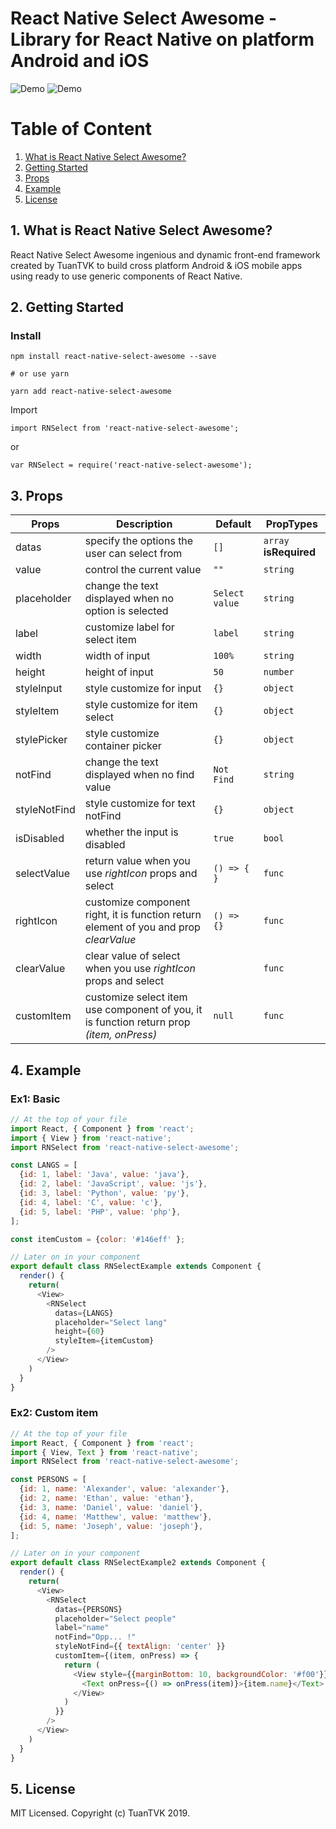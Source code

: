 # React Native Select Awesome - Library for React Native on platform Android and iOS

![Demo](https://github.com/tuantvk/react-native-select-awesome/blob/master/assets/example_1.png)
![Demo](https://github.com/tuantvk/react-native-select-awesome/blob/master/assets/example_2.png)

# Table of Content

1. [What is React Native Select Awesome?](#1-what-is-react-native-select-awesome)
2. [Getting Started](#2-getting-started)
3. [Props](#3-props)
4. [Example](#4-example)
5. [License](#5-license)

## 1. What is React Native Select Awesome?

React Native Select Awesome ingenious and dynamic front-end framework created by TuanTVK to build cross platform Android & iOS mobile apps using ready to use generic components of React Native.

## 2. Getting Started

### Install

```shell
npm install react-native-select-awesome --save

# or use yarn

yarn add react-native-select-awesome
```

Import
```ES6
import RNSelect from 'react-native-select-awesome';
```
or 
```ES5
var RNSelect = require('react-native-select-awesome');
```

## 3. Props

| Props  | Description | Default | PropTypes |
| ------------- | ------------- | ------------- | ------------- |
| datas | specify the options the user can select from | `[]` | `array` **isRequired** |
| value  | control the current value  | `""`  | `string` |
| placeholder | change the text displayed when no option is selected | `Select value` | `string` |
| label | customize label for select item | `label` | `string` |
| width | width of input | `100%` | `string` |
| height | height of input | `50` | `number` |
| styleInput | style customize for input | `{}` | `object` |
| styleItem | style customize for item select | `{}` | `object` |
| stylePicker | style customize container picker | `{}` | `object` |
| notFind | change the text displayed when no find value  | `Not Find` | `string` |
| styleNotFind | style customize for text notFind | `{}` | `object` |
| isDisabled | whether the input is disabled | `true` | `bool` |
| selectValue | return value when you use *rightIcon* props and select | `() => { }` | `func` |
| rightIcon | customize component right, it is function return element of you and prop *clearValue* | `() => {}` | `func` |
| clearValue | clear value of select when you use *rightIcon* props and select | | `func` |
| customItem | customize select item use component of you, it is function return prop *(item, onPress)* | `null` | `func` |

## 4. Example

### Ex1: Basic

```js
// At the top of your file
import React, { Component } from 'react';
import { View } from 'react-native';
import RNSelect from 'react-native-select-awesome';

const LANGS = [
  {id: 1, label: 'Java', value: 'java'},
  {id: 2, label: 'JavaScript', value: 'js'},
  {id: 3, label: 'Python', value: 'py'},
  {id: 4, label: 'C', value: 'c'},
  {id: 5, label: 'PHP', value: 'php'},
];

const itemCustom = {color: '#146eff' };

// Later on in your component
export default class RNSelectExample extends Component {
  render() {
    return(
      <View>
        <RNSelect 
          datas={LANGS}
          placeholder="Select lang"
          height={60}
          styleItem={itemCustom}
        />
      </View>
    )
  }
}
```

### Ex2: Custom item

```js
// At the top of your file
import React, { Component } from 'react';
import { View, Text } from 'react-native';
import RNSelect from 'react-native-select-awesome';

const PERSONS = [
  {id: 1, name: 'Alexander', value: 'alexander'},
  {id: 2, name: 'Ethan', value: 'ethan'},
  {id: 3, name: 'Daniel', value: 'daniel'},
  {id: 4, name: 'Matthew', value: 'matthew'},
  {id: 5, name: 'Joseph', value: 'joseph'},
];

// Later on in your component
export default class RNSelectExample2 extends Component {
  render() {
    return(
      <View>
        <RNSelect 
          datas={PERSONS}
          placeholder="Select people"
          label="name"
          notFind="Opp... !"
          styleNotFind={{ textAlign: 'center' }}
          customItem={(item, onPress) => {
            return (
              <View style={{marginBottom: 10, backgroundColor: '#f00'}}>
                <Text onPress={() => onPress(item)}>{item.name}</Text>
              </View>
            )
          }}
        />
      </View>
    )
  }
}
```

## 5. License

MIT Licensed. Copyright (c) TuanTVK 2019.